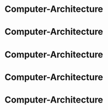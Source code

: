 # Computer-Architecture
# Computer-Architecture
# Computer-Architecture
# Computer-Architecture
# Computer-Architecture
